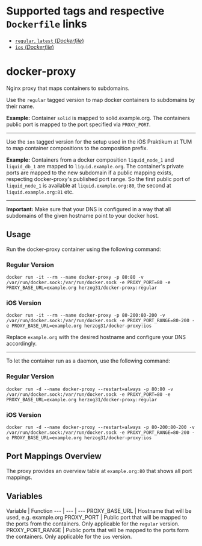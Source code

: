 # Supported tags and respective `Dockerfile` links

-	[`regular`, `latest` (*Dockerfile*)](https://github.com/herzog31/docker-proxy/blob/master/regular/Dockerfile)
-	[`ios` (*Dockerfile*)](https://github.com/herzog31/docker-proxy/blob/master/ios/Dockerfile)

# docker-proxy
Nginx proxy that maps containers to subdomains.

Use the `regular` tagged version to map docker containers to subdomains by their name.

**Example:** Container `solid` is mapped to solid.example.org. The containers public port is mapped to the port specified via `PROXY_PORT`.

---

Use the `ios` tagged version for the setup used in the iOS Praktikum at TUM to map container compositions to the composition prefix.

**Example:** Containers from a docker composition `liquid_node_1` and `liquid_db_1` are mapped to `liquid.example.org`. The container's private ports are mapped to the new subdomain if a public mapping exists, respecting docker-proxy's published port range. So the first public port of `liquid_node_1` is available at `liquid.example.org:80`, the second at `liquid.example.org:81` etc.

---

**Important:** Make sure that your DNS is configured in a way that all subdomains of the given hostname point to your docker host.

## Usage
Run the docker-proxy container using the following command:

### Regular Version

```
docker run -it --rm --name docker-proxy -p 80:80 -v /var/run/docker.sock:/var/run/docker.sock -e PROXY_PORT=80 -e PROXY_BASE_URL=example.org herzog31/docker-proxy:regular
```

### iOS Version

```
docker run -it --rm --name docker-proxy -p 80-200:80-200 -v /var/run/docker.sock:/var/run/docker.sock -e PROXY_PORT_RANGE=80-200 -e PROXY_BASE_URL=example.org herzog31/docker-proxy:ios
```

Replace `example.org` with the desired hostname and configure your DNS accordingly.

---

To let the container run as a daemon, use the following command:

### Regular Version

```
docker run -d --name docker-proxy --restart=always -p 80:80 -v /var/run/docker.sock:/var/run/docker.sock -e PROXY_PORT=80 -e PROXY_BASE_URL=example.org herzog31/docker-proxy:regular
```

### iOS Version

```
docker run -d --name docker-proxy --restart=always -p 80-200:80-200 -v /var/run/docker.sock:/var/run/docker.sock -e PROXY_PORT_RANGE=80-200 -e PROXY_BASE_URL=example.org herzog31/docker-proxy:ios
```

## Port Mappings Overview

The proxy provides an overview table at `example.org:80` that shows all port mappings.

## Variables

Variable | Function
--- | --- | ---
PROXY_BASE_URL | Hostname that will be used, e.g. example.org
PROXY_PORT | Public port that will be mapped to the ports from the containers. Only applicable for the `regular` version.
PROXY_PORT_RANGE | Public ports that will be mapped to the ports form the containers. Only applicable for the `ios` version.
